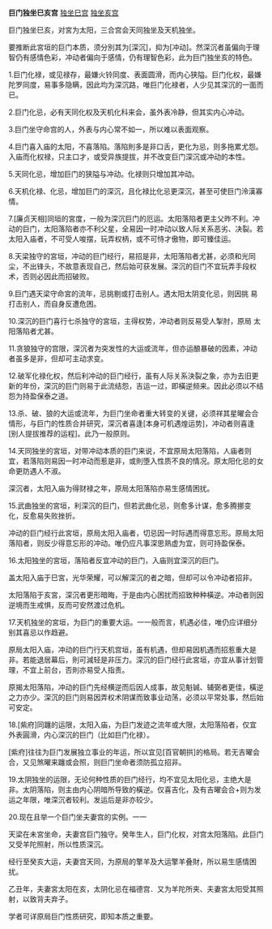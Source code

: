 **巨门独坐巳亥宫**
[独坐巳宫](./巨门独坐巳宫.png)
[独坐亥宫](./巨门独坐亥宫.png)

巨门独坐巳亥，对宮为太阳，三合宫会天同独坐及天机独坐。

要推断此宮垣的巨门本质，须分別其为[深沉]，抑为[冲动]。然深沉者虽偏向于理智仍有感情色彩，冲动者偏向于感情，仍有理智色彩，此为巨门独坐亥的特色。

1.巨门化禄，或见禄存，最嫌火铃同度、表面圆滑，而内心狭隘。巨门化权，最嫌陀罗同度，易事多隐瞒，因此均为深沉路，唯巨门化禄者，人少见其深沉的一面而已。

2.巨门化忌，必有天同化权及天机化科来会，虽外表冷静，但其实内心冲动。

3.巨门坐守命宫的人，外表与内心常不如一，所以难以表面观察。

4.巨门喜入庙的太阳，不喜落陷。落陷則多是非口舌，更化为忌，则多拖累尤怨。入庙而化权禄，只主口才，或受异族提拔，并不改变巨门深沉或冲动的本性。

5.天同化忌，增加巨门的狭隘与冲动。化禄则只增加其冲动。

6.天机化禄、化忌，增加巨门的深沉，且化禄比化忌更深沉，甚至可使巨门泠漢寡情。

7.[廉贞天相]同垣的宮度，一般为深沉巨门的厄运。太阳落陷者更主父昨不利。冲动的巨门，太阳落陷者亦不利父星，全易因一时冲动以致人际关系恶劣、决裂。若太阳入庙者，不可受人唆摆，玩弄权柄，或不可恃才傲物，即可臻佳运。

8.天梁独守的宮垣，冲动的巨门经行，易招是非，太阳落陷者尤甚，必须和光同尘，不出锋头，不故意表现自己，然后始可获发展。深沉的巨门不宜玩弄手段权术，否则必因此而招破败。

9.巨门遇天梁守命宮的流年，忌挑剔或打击别人。遇太阳太阴变化忌，则因挑
易打击别人，而自身反遭危困。

10.深沉的巨门喜行七杀独守的宮垣，主得权势，冲动者则反易受人掣肘，原局
太阳落陷者尤甚。

11.贪狼独守的宫限，深沉者为突发性的大运或流年，但亦运酿暴破的因素，冲动者虽多是非，但却可主动求变。

12.破军化禄化权，然后利冲动的巨门经行，虽有人际关系決裂之象，亦为去旧更新的年份，深沉的巨门则易于此流结怨，吉运一过，即橫逆频来。因此必须以不结怨为持盈保泰之道。

13.杀、破、狼的大运或流年，为巨门坐命者重大转变的关键，必须祥其星曜会合情形，与巨门的性质合并研究，深沉者喜逢[本身可机遇煌运势]，冲动者则喜逢[别人提拔推荐的运程]。此乃一般原则。

14.天同独坐的宮垣，对带冲动本质的巨门来说，不宜原局太阳落陷，人庙者则宜，若落陷则易因一时冲动而惹是非，或則堕入性质不良的情况。原太阳化忌的女命更防遇人不淑。

深沉者，太阳入庙为得财禄之年，原局太阳落陷亦易生感情困扰。

15.武曲独坐的宮垣，利深沉的巨门，但若武曲化忌，则愈多计谋，愈多腾挪变化，反愈易失败挫折。

冲动的巨门经行此宮垣，原局太阳入庙者，切忌因一时际遇而得意忘形。原局太阳落陷者，则反少得意忘形的冲动。唯仍应凡事深思熟虚为宜，则可持盈保泰。

16.太阳独坐的宮垣，落陷者反宜冲动的巨门，入庙则宜深沉的巨门。

盖太阳入庙于巳宮，光华荣耀，可以解深沉的者之暗，但却可以令冲动者招非。

太阳落陷于亥宮，深沉者更形暗晦，于是由内心困扰而招致种种橫逆。冲动者则因逆境而生戒惧，反而可安然渡过危机。

17.天机独坐的宮垣，为巨门的重要大运。一一般而言，机遇必佳，唯仍应详细分别其喜忌以作趋避。

原局太阳入庙，冲动的巨门行天机宫垣，虽有机遇，但却易因机遇而招惹重大是非。若能退居幕后，則可減轻是非压力。深沉的巨门经行此宮垣，亦宜从事计划管理，不宜上前台，否則亦易受人指责。

原揭太阳落陷，冲动的巨门先经横逆而后因人成事，故见魁铖、辅弼者更佳，橫逆之力亦少。深沉的巨门则易因弄权术阴谋而致事业动荡，必须以平常处事，然后始可安定。

18.[紫府]同躔的运限，太阳入庙，为巨门发迹之流年或大限，太阳落陷者，仅宜外表圓滑，内心深沉的巨门（比如巨门化禄）。

[紫府]往往为巨门发展独立事业的年运，所以宜见[百官朝拱]的格局。若无吉曜会合，又见煞曜来躔或会照，则巨门坐命者须防孤立招非。

19.太阴独坐的运限，无论何种性质的巨门经行，均不宜见太阳化忌，主绝大是非。太阴落陷，则主由内心阴暗所导致的橫逆。仅喜吉化，及有吉曜会合+则为发运之年限，唯深沉者较利。发运后是非亦较少。

20.现在且举一个巨门坐夫妻宫的实例。一一

天梁在未宮坐命，夫妻宫巨门独守。癸年生人，巨门化权，对宫太阳落陷。此巨门又受羊陀照射，所以性质深沉。

经行至癸亥大运，夫妻宫天同，为原局的擎羊及大运擎羊叠財，所以易生感情困扰。

乙丑年，夫妻宮太阳在亥，太阴化忌在福德宫．又为羊陀所夹、夫妻宮太阳受其照射，以致背夫弃子。

学者可详原局巨门性质研究，即知本质之重要。